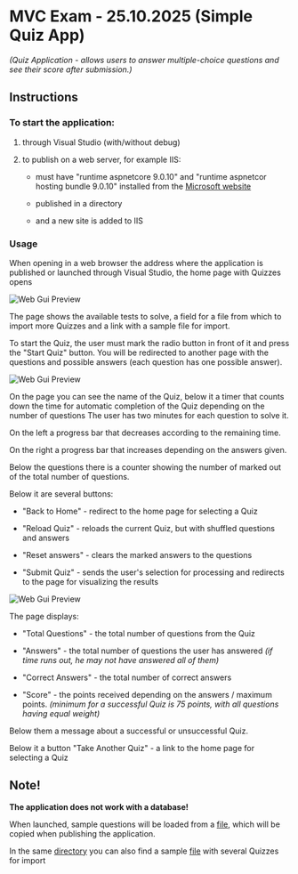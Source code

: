 # MVC Exam - 25.10.2025 (Simple Quiz App)

*(Quiz Application - allows users to answer multiple-choice questions and see their score after submission.)*

## Instructions


### To start the application:
	
1. through Visual Studio (with/without debug)
	
2. to publish on a web server, for example IIS:
	
	- must have "runtime aspnetcore 9.0.10" and "runtime aspnetcor hosting bundle 9.0.10" installed from the [Microsoft website](https://dotnet.microsoft.com/en-us/download/dotnet/9.0)
	
	- published in a directory
	
	- and a new site is added to IIS

### Usage

When opening in a web browser the address where the application is published
		or launched through Visual Studio, the home page with Quizzes opens

![Web Gui Preview](https://github.com/DAtanassov/SimpleQuizApp/HomePage.png)

The page shows the available tests to solve,
	a field for a file from which to import more Quizzes and a link
	with a sample file for import.

To start the Quiz, the user must mark the radio button in front of it
	and press the "Start Quiz" button. You will be redirected to another page
	with the questions and possible answers (each question has one possible answer).

![Web Gui Preview](https://github.com/DAtanassov/SimpleQuizApp/Quiz.png)

On the page you can see the name of the Quiz, below it a timer that counts down
		the time for automatic completion of the Quiz depending on the number of questions
		The user has two minutes for each question to solve it.
						
On the left a progress bar that decreases according to the remaining time.

On the right a progress bar that increases depending on the answers given.
 
Below the questions there is a counter showing the number of marked out of the total number of questions.

Below it are several buttons:
- "Back to Home" - redirect to the home page for selecting a Quiz

- "Reload Quiz" - reloads the current Quiz, but with shuffled questions and answers
	
- "Reset answers" - clears the marked answers to the questions
	
- "Submit Quiz" - sends the user's selection for processing and redirects to the page for visualizing the results

![Web Gui Preview](https://github.com/DAtanassov/SimpleQuizApp/Results.png)

The page displays:
	
- "Total Questions" - the total number of questions from the Quiz
	
- "Answers" - the total number of questions the user has answered *(if time runs out, he may not have answered all of them)*
	
- "Correct Answers" - the total number of correct answers
	
- "Score" - the points received depending on the answers / maximum points. *(minimum for a successful Quiz is 75 points, with all questions having equal weight)*

Below them a message about a successful or unsuccessful Quiz.

Below it a button "Take Another Quiz" - a link to the home page for selecting a Quiz

## Note!

**The application does not work with a database!**

When launched, sample questions will be loaded from a [file](https://github.com/DAtanassov/SimpleQuizApp/blob/master/JSONfiles/InitialQuestions.json), which will be copied when publishing the application.

In the same [directory](https://github.com/DAtanassov/SimpleQuizApp/tree/master/JSONfiles) you can also find a sample [file](https://github.com/DAtanassov/SimpleQuizApp/blob/master/JSONfiles/QuizzesForImport.json) with several Quizzes for import
	